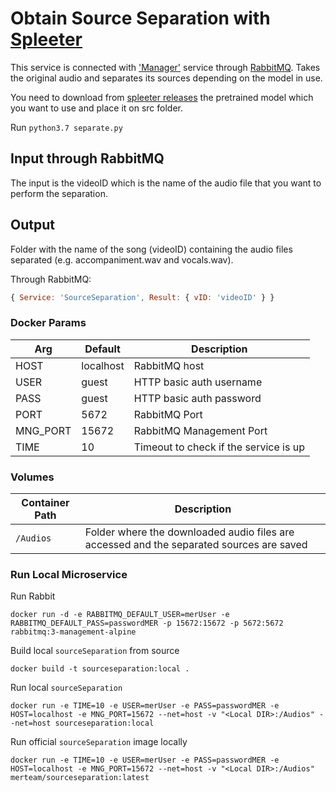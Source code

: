 # Obtain Source Separation with [Spleeter](https://github.com/deezer/spleeter)

This service is connected with ['Manager'](https://github.com/mer-team/Tests/blob/rabbit-manager/Manager/manager.js) service through [RabbitMQ](https://www.rabbitmq.com/). Takes the original audio and separates its sources depending on the model in use.

You need to download from [spleeter releases](https://github.com/deezer/spleeter/releases/tag/v1.4.0) the pretrained model which you want to use  and place it on src folder.

Run `python3.7 separate.py`

## Input through RabbitMQ

The input is the videoID which is the name of the audio file that you want to perform the separation.

## Output
Folder with the name of the song (videoID) containing the audio files separated (e.g. accompaniment.wav and vocals.wav).

Through RabbitMQ:
```javascript
{ Service: 'SourceSeparation', Result: { vID: 'videoID' } }

```

### Docker Params
| Arg | Default | Description |
| --- | --- | --- |
| HOST | localhost | RabbitMQ host |
| USER | guest | HTTP basic auth username  |
| PASS | guest | HTTP basic auth password |
| PORT | 5672 | RabbitMQ Port |
| MNG_PORT | 15672 | RabbitMQ Management Port |
| TIME | 10 | Timeout to check if the service is up |

### Volumes
| Container Path | Description |
| --- | --- |
| `/Audios` | Folder where the downloaded audio files are accessed and the separated sources are saved |

### Run Local Microservice
Run Rabbit
```
docker run -d -e RABBITMQ_DEFAULT_USER=merUser -e RABBITMQ_DEFAULT_PASS=passwordMER -p 15672:15672 -p 5672:5672 rabbitmq:3-management-alpine
```

Build local `sourceSeparation` from source
```
docker build -t sourceseparation:local .
```

Run local `sourceSeparation`
```
docker run -e TIME=10 -e USER=merUser -e PASS=passwordMER -e HOST=localhost -e MNG_PORT=15672 --net=host -v "<Local DIR>:/Audios" --net=host sourceseparation:local
```

Run official `sourceSeparation` image locally
```
docker run -e TIME=10 -e USER=merUser -e PASS=passwordMER -e HOST=localhost -e MNG_PORT=15672 --net=host -v "<Local DIR>:/Audios" merteam/sourceseparation:latest
```